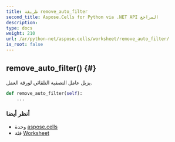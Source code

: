 ```yaml
---
title: طريقة remove_auto_filter
second_title: Aspose.Cells for Python via .NET API المراجع
description:
type: docs
weight: 210
url: /ar/python-net/aspose.cells/worksheet/remove_auto_filter/
is_root: false
---
```

##  remove_auto_filter() {#}
يزيل عامل التصفية التلقائي لورقة العمل.



```python
def remove_auto_filter(self):
    ...
```





###  أنظر أيضا
* وحدة [aspose.cells](../../)
* فئة [Worksheet](/cells/ar/python-net/aspose.cells/worksheet)
